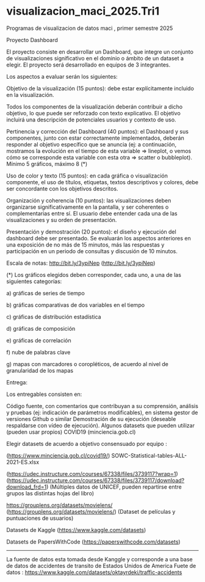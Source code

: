 # visualizacion_maci_2025.Tri1
Programas de visualizacion de datos maci , primer semestre 2025

Proyecto Dashboard

El proyecto consiste en desarrollar un Dashboard, que integre un conjunto de visualizaciones significativo en el dominio o ámbito de un dataset a elegir. El proyecto será desarrollado en equipos de 3 integrantes.

Los aspectos a evaluar serán los siguientes:

Objetivo de la visualización (15 puntos): debe estar explícitamente incluido en la visualización.

Todos los componentes de la visualización deberán contribuir a dicho objetivo, lo que puede ser reforzado con texto explicativo. El objetivo incluirá una descripción de potenciales usuarios y contexto de uso.

Pertinencia y corrección del Dashboard (40 puntos): el Dashboard y sus componentes, junto con estar correctamente implementados, deberán responder al objetivo específico que se anuncia (ej: a continuación, mostramos la evolución en el tiempo de esta variable => lineplot, o vemos cómo se corresponde esta variable con esta otra => scatter o bubbleplot). Mínimo 5 gráficos, máximo 8 (*)

Uso de color y texto (15 puntos): en cada gráfica o visualización componente, el uso de títulos, etiquetas, textos descriptivos y colores, debe ser concordante con los objetivos descritos.

Organización y coherencia (10 puntos): las visualizaciones deben organizarse significativamente en la pantalla, y ser coherentes o complementarias entre sí. El usuario debe entender cada una de las visualizaciones y su orden de presentación.

Presentación y demostración (20 puntos): el diseño y ejecución del dashboard debe ser presentado. Se evaluarán los aspectos anteriores en una exposición de no más de 15 minutos, más las respuestas y participación en un periodo de consultas y discusión de 10 minutos.

Escala de notas: http://bit.ly/3ypiNep (http://bit.ly/3ypiNep)

(*) Los gráficos elegidos deben corresponder, cada uno, a una de las siguientes categorías:

a) gráficas de series de tiempo

b) gráficas comparativas de dos variables en el tiempo

c) gráficas de distribución estadística

d) gráficas de composición

e) gráficas de correlación

f) nube de palabras clave

g) mapas con marcadores o coropléticos, de acuerdo al nivel de granularidad de los mapas


Entrega:

Los entregables consisten en:

Código fuente, con comentarios que contribuyan a su comprensión, análisis y pruebas (ej: indicación de parámetros modificables), en sistema gestor de versiones Github o similar Demostración de su ejecución (deseable respaldarse con vídeo de ejecución). Algunos datasets que pueden utilizar (pueden usar propios) COVID19 (minciencia.gob.cl)

Elegir datasets de acuerdo a objetivo consensuado por equipo :

(https://www.minciencia.gob.cl/covid19/) SOWC-Statistical-tables-ALL-2021-ES.xlsx

(https://udec.instructure.com/courses/67338/files/3739117?wrap=1) (https://udec.instructure.com/courses/67338/files/3739117/download?download_frd=1) (Múltiples datos de UNICEF, pueden repartirse entre grupos las distintas hojas del libro)

https://grouplens.org/datasets/movielens/ (https://grouplens.org/datasets/movielens/) (Dataset de películas y puntuaciones de usuarios)

Datasets de Kaggle (https://www.kaggle.com/datasets)

Datasets de PapersWithCode (https://paperswithcode.com/datasets)

------------------------------------------------------------------------------------------------------------------------------------------------
La fuente de datos esta tomada desde Kanggle y corresponde a una base de datos de accidentes de transito de Estados Unidos de America 
Fuete de datos : https://www.kaggle.com/datasets/oktayrdeki/traffic-accidents






